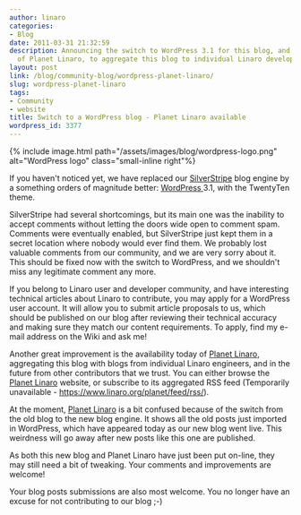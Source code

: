 ```yaml
---
author: linaro
categories:
- Blog
date: 2011-03-31 21:32:59
description: Announcing the switch to WordPress 3.1 for this blog, and the availability
  of Planet Linaro, to aggregate this blog to individual Linaro developer blogs.
layout: post
link: /blog/community-blog/wordpress-planet-linaro/
slug: wordpress-planet-linaro
tags:
- Community
- website
title: Switch to a WordPress blog - Planet Linaro available
wordpress_id: 3377
---
```


{% include image.html path="/assets/images/blog/wordpress-logo.png" alt="WordPress logo" class="small-inline right"%}

If you haven't noticed yet, we have replaced our [SilverStripe](http://www.silverstripe.com/) blog engine by a something orders of magnitude better: [WordPress ](http://wordpress.org)3.1, with the TwentyTen theme.

SilverStripe had several shortcomings, but its main one was the inability to accept comments without letting the doors wide open to comment spam. Comments were eventually enabled, but SilverStripe just kept them in a secret location where nobody would ever find them. We probably lost valuable comments from our community, and we are very sorry about it. This should be fixed now with the switch to WordPress, and we shouldn't miss any legitimate comment any more.

If you belong to Linaro user and developer community, and have interesting technical articles about Linaro to contribute, you may apply for a WordPress user account. It will allow you to submit article proposals to us, which should be published on our blog after reviewing their technical accuracy and making sure they match our content requirements. To apply, find my e-mail address on the Wiki and ask me!

Another great improvement is the availability today of [Planet Linaro](/planet/), aggregating this blog with blogs from individual Linaro engineers, and in the future from other contributors that we trust. You can either browse the [Planet Linaro](/planet/) website, or subscribe to its aggregated RSS feed (Temporarily unavailable - https://www.linaro.org/planet/feed/rss/).

At the moment, [Planet Linaro](/planet/) is a bit confused because of the switch from the old blog to the new blog engine. It shows all the old posts just imported in WordPress, which have appeared today as our new blog went live. This weirdness will go away after new posts like this one are published.

As both this new blog and Planet Linaro have just been put on-line, they may still need a bit of tweaking. Your comments and improvements are welcome!

Your blog posts submissions are also most welcome. You no longer have an excuse for not contributing to our blog ;-)

